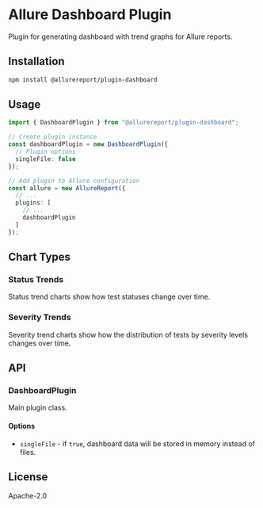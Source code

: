 # Allure Dashboard Plugin

Plugin for generating dashboard with trend graphs for Allure reports.

## Installation

```bash
npm install @allurereport/plugin-dashboard
```

## Usage

```typescript
import { DashboardPlugin } from "@allurereport/plugin-dashboard";

// Create plugin instance
const dashboardPlugin = new DashboardPlugin({
  // Plugin options
  singleFile: false
});

// Add plugin to Allure configuration
const allure = new AllureReport({
  // ...
  plugins: [
    // ...
    dashboardPlugin
  ]
});
```

## Chart Types

### Status Trends

Status trend charts show how test statuses change over time.

### Severity Trends

Severity trend charts show how the distribution of tests by severity levels changes over time.

## API

### DashboardPlugin

Main plugin class.

#### Options

- `singleFile` - if `true`, dashboard data will be stored in memory instead of files.

## License

Apache-2.0 